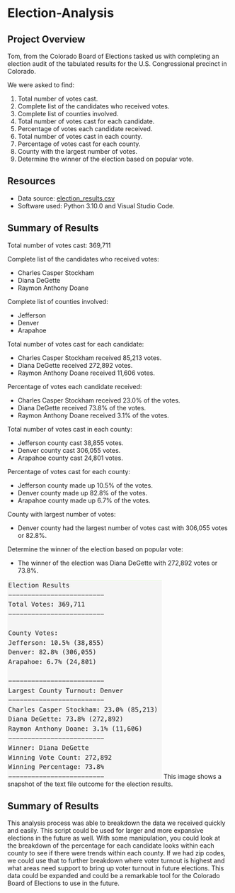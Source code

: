 # Election-Analysis
## Project Overview
Tom, from the Colorado Board of Elections tasked us with completing an election audit of the tabulated results for the U.S. Congressional precinct in Colorado. 

We were asked to find:
1. Total number of votes cast.
2. Complete list of the candidates who received votes. 
3. Complete list of counties involved. 
4. Total number of votes cast for each candidate.
5. Percentage of votes each candidate received.
6. Total number of votes cast in each county.
7. Percentage of votes cast for each county.
8. County with the largest number of votes.
9. Determine the winner of the election based on popular vote. 

## Resources
- Data source: [election_results.csv](https://github.com/MeredithTracy/Election-Analysis/blob/main/Resources/election_results.csv)
- Software used: Python 3.10.0 and Visual Studio Code. 

## Summary of Results
Total number of votes cast: 369,711

Complete list of the candidates who received votes:
- Charles Casper Stockham
- Diana DeGette
- Raymon Anthony Doane

Complete list of counties involved:
- Jefferson
- Denver
- Arapahoe

Total number of votes cast for each candidate:
- Charles Casper Stockham received 85,213 votes.
- Diana DeGette received 272,892 votes.
- Raymon Anthony Doane received 11,606 votes.

Percentage of votes each candidate received:
- Charles Casper Stockham received 23.0% of the votes.
- Diana DeGette received 73.8% of the votes.
- Raymon Anthony Doane received 3.1% of the votes.

Total number of votes cast in each county:
- Jefferson county cast 38,855 votes.
- Denver county cast 306,055 votes.
- Arapahoe county cast 24,801 votes.

Percentage of votes cast for each county:
- Jefferson county made up 10.5% of the votes. 
- Denver county made up 82.8% of the votes. 
- Arapahoe county made up 6.7% of the votes. 

County with largest number of votes:
- Denver county had the largest number of votes cast with 306,055 votes or 82.8%. 

Determine the winner of the election based on popular vote:
- The winner of the election was Diana DeGette with 272,892 votes or 73.8%.

![election_results](https://github.com/MeredithTracy/Election-Analysis/blob/main/Resources/Election_Results.png)
This image shows a snapshot of the text file outcome for the election results.

## Summary of Results
This analysis process was able to breakdown the data we received quickly and easily. This script could be used for larger and more expansive elections in the future as well. With some manipulation, you could look at the breakdown of the percentage for each candidate looks within each county to see if there were trends within each county. If we had zip codes, we could use that to further breakdown where voter turnout is highest and what areas need support to bring up voter turnout in future elections. This data could be expanded and could be a remarkable tool for the Colorado Board of Elections to use in the future. 